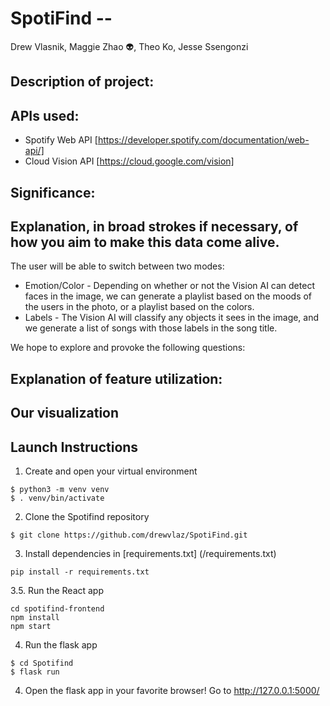 # SpotiFind --

Drew Vlasnik, Maggie Zhao :alien:, Theo Ko, Jesse Ssengonzi

## Description of project:

## APIs used:
- Spotify Web API [https://developer.spotify.com/documentation/web-api/]
- Cloud Vision API [https://cloud.google.com/vision]

## Significance:

## Explanation, in broad strokes if necessary, of how you aim to make this data come alive.

The user will be able to switch between two modes:
- Emotion/Color - Depending on whether or not the Vision AI can detect faces in the image, we can generate a playlist based on the moods of the users in the photo, or a playlist based on the colors.
- Labels - The Vision AI will classify any objects it sees in the image, and we generate a list of songs with those labels in the song title.


We hope to explore and provoke the following questions:


## Explanation of feature utilization:

## Our visualization


## Launch Instructions
1. Create and open your virtual environment

```
$ python3 -m venv venv
$ . venv/bin/activate
```

2. Clone the Spotifind repository

```
$ git clone https://github.com/drewvlaz/SpotiFind.git
```

3. Install dependencies in [requirements.txt] (/requirements.txt)

```
pip install -r requirements.txt
```
3.5. Run the React app
```
cd spotifind-frontend
npm install
npm start
```

4. Run the flask app
```
$ cd Spotifind
$ flask run
```

4. Open the flask app in your favorite browser!
  Go to http://127.0.0.1:5000/
